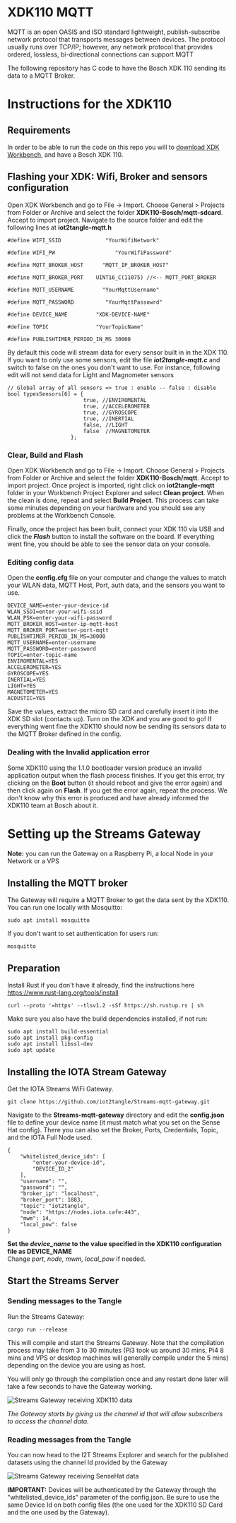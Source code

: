# XDK110 MQTT

MQTT is an open OASIS and ISO standard lightweight, publish-subscribe network protocol that transports messages between devices. The protocol usually runs over TCP/IP; however, any network protocol that provides ordered, lossless, bi-directional connections can support MQTT

The following repository has C code to have the Bosch XDK 110 sending its data to a MQTT Broker. 

# Instructions for the XDK110

## Requirements
In order to be able to run the code on this repo you will to [download XDK Workbench](https://developer.bosch.com/web/xdk/downloads), and have a Bosch XDK 110.

## Flashing your XDK: Wifi, Broker and sensors configuration

Open XDK Workbench and go to File -> Import. Choose General > Projects from Folder or Archive and select the folder **XDK110-Bosch/mqtt-sdcard**. Accept to import project.
Navigate to the source folder and edit the following lines at **iot2tangle-mqtt.h**


```
#define WIFI_SSID 			   "YourWifiNetwork"
```

```
#define WIFI_PW				      "YourWifiPassword"
```

```
#define MQTT_BROKER_HOST	  "MQTT_IP_BROKER_HOST"
```

```
#define MQTT_BROKER_PORT	UINT16_C(11075) //<-- MQTT_PORT_BROKER
```

```
#define MQTT_USERNAME	      "YourMqttUsername"
```

```
#define MQTT_PASSWORD	       "YourMqttPassowrd"
```

```
#define DEVICE_NAME			"XDK-DEVICE-NAME"	
```
```
#define TOPIC				"YourTopicName"
```

```
#define PUBLISHTIMER_PERIOD_IN_MS 30000
```

By default this code will stream data for every sensor built in in the XDK 110. If you want to only use some sensors, edit the file ***iot2tangle-mqtt.c*** and switch to false on the ones you don't want to use. For instance, following edit will not send data for  Light and Magnometer sensors

```
// Global array of all sensors => true : enable -- false : disable
bool typesSensors[6] = {
						true, //ENVIROMENTAL
						true, //ACCELEROMETER
						true, //GYROSCOPE
						true, //INERTIAL
						false, //LIGHT
						false  //MAGNETOMETER
					};
```


### Clear, Build and Flash
Open XDK Workbench and go to File -> Import. Choose General > Projects from Folder or Archive and select the folder **XDK110-Bosch/mqtt**. Accept to import project. Once project is imported, right click on **iot2tangle-mqtt** folder in your Workbench Project Explorer and select **Clean project**. When the clean is done, repeat and select **Build Project**. This process can take some minutes depending on your hardware and you should see any problems at the Workbench Console.

Finally, once the project has been built, connect your XDK 110 via USB and click the ***Flash*** button to install the software on the board. If everything went fine, you should be able to see the sensor data on your console.

### Editing config data

Open the **config.cfg** file on your computer and change the values to match your WLAN data, MQTT Host, Port, auth data, and the sensors you want to use.

```
DEVICE_NAME=enter-your-device-id
WLAN_SSDI=enter-your-wifi-ssid
WLAN_PSK=enter-your-wifi-password
MQTT_BROKER_HOST=enter-ip-mqtt-host
MQTT_BROKER_PORT=enter-port-mqtt
PUBLISHTIMER_PERIOD_IN_MS=30000
MQTT_USERNAME=enter-username
MQTT_PASSWORD=enter-password
TOPIC=enter-topic-name
ENVIROMENTAL=YES
ACCELEROMETER=YES
GYROSCOPE=YES
INERTIAL=YES
LIGHT=YES
MAGNETOMETER=YES
ACOUSTIC=YES
```

Save the values, extract the micro SD card and carefully insert it into the XDK SD slot (contacts up). 
Turn on the XDK and you are good to go! 
If everything went fine the XDK110 should now be sending its sensors data to the MQTT Broker defined in the config. 

### Dealing with the Invalid application error
Some XDK110 using the 1.1.0 bootloader version produce an invalid application output when the flash process finishes. If you get this error, try clicking on the **Boot** button (it should reboot and give the error again) and then click again on **Flash**. If you get the error again, repeat the process. We don't know why this error is produced and have already informed the XDK110 team at Bosch about it.


# Setting up the Streams Gateway

**Note:** you can run the Gateway on a Raspberry Pi, a local Node in your Network or a VPS

## Installing the MQTT broker

The Gateway will require a MQTT Broker to get the data sent by the XDK110. You can run one locally with Mosquitto:  

`sudo apt install mosquitto`  

If you don't want to set authentication for users run:  

`mosquitto`  


## Preparation

Install Rust if you don't have it already, find the instructions here https://www.rust-lang.org/tools/install

`curl --proto '=https' --tlsv1.2 -sSf https://sh.rustup.rs | sh`

Make sure you also have the build dependencies installed, if not run:  

`sudo apt install build-essential`  
`sudo apt install pkg-config`  
`sudo apt install libssl-dev`  
`sudo apt update`  

## Installing the IOTA Stream Gateway

Get the IOTA Streams WiFi Gateway. 

`git clone https://github.com/iot2tangle/Streams-mqtt-gateway.git`

Navigate to the **Streams-mqtt-gateway** directory and edit the **config.json** file to define your device name (it must match what you set on the Sense Hat config).
There you can also set the Broker, Ports, Credentials, Topic, and the IOTA Full Node used.  
  
```
{
    "whitelisted_device_ids": [
        "enter-your-device-id",
        "DEVICE_ID_2"
    ],
    "username": "",
    "password": "",
    "broker_ip": "localhost",
    "broker_port": 1883,
    "topic": "iot2tangle",
    "node": "https://nodes.iota.cafe:443",
    "mwm": 14,
    "local_pow": false
}
```

**Set the *device_name* to the value specified in the XDK110 configuration file as DEVICE_NAME**  
Change *port, node, mwm, local_pow* if needed. 

## Start the Streams Server

### Sending messages to the Tangle

Run the Streams Gateway:  

`cargo run --release`  

This will compile and start the Streams Gateway. Note that the compilation process may take from 3 to 30 minutes (Pi3 took us around 30 mins, Pi4 8 mins and VPS or desktop machines will generally compile under the 5 mins) depending on the device you are using as host.

You will only go through the compilation once and any restart done later will take a few seconds to have the Gateway working.

![Streams Gateway receiving XDK110 data](https://iot2tangle.io/assets/screenshots/XDK110MQTTGW.png)

*The Gateway starts by giving us the channel id that will allow subscribers to access the channel data.*

### Reading messages from the Tangle

You can now head to the I2T Streams Explorer and search for the published datasets using the channel Id provided by the Gateway

![Streams Gateway receiving SenseHat data](https://iot2tangle.io/assets/screenshots/XDKMQTTEXPLORER.png)


**IMPORTANT:** Devices will be authenticated by the Gateway through the "whitelisted_device_ids" parameter of the config.json. Be sure to use the same Device Id on both config files (the one used for the XDK110 SD Card and the one used by the Gateway).
  

